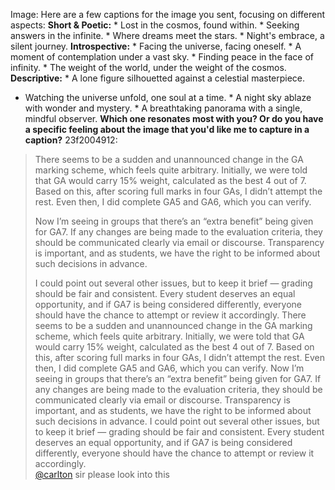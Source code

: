 Image: Here are a few captions for the image you sent, focusing on different
aspects: **Short & Poetic:** * Lost in the cosmos, found within. * Seeking
answers in the infinite. * Where dreams meet the stars. * Night's embrace, a
silent journey. **Introspective:** * Facing the universe, facing oneself. * A
moment of contemplation under a vast sky. * Finding peace in the face of
infinity. * The weight of the world, under the weight of the cosmos.
**Descriptive:** * A lone figure silhouetted against a celestial masterpiece.
* Watching the universe unfold, one soul at a time. * A night sky ablaze with
wonder and mystery. * A breathtaking panorama with a single, mindful observer.
**Which one resonates most with you? Or do you have a specific feeling about
the image that you'd like me to capture in a caption?**
23f2004912:
> There seems to be a sudden and unannounced change in the GA marking scheme,
> which feels quite arbitrary. Initially, we were told that GA would carry 15%
> weight, calculated as the best 4 out of 7. Based on this, after scoring full
> marks in four GAs, I didn’t attempt the rest. Even then, I did complete GA5
> and GA6, which you can verify.
>
> Now I’m seeing in groups that there’s an “extra benefit” being given for
> GA7. If any changes are being made to the evaluation criteria, they should
> be communicated clearly via email or discourse. Transparency is important,
> and as students, we have the right to be informed about such decisions in
> advance.
>
> I could point out several other issues, but to keep it brief — grading
> should be fair and consistent. Every student deserves an equal opportunity,
> and if GA7 is being considered differently, everyone should have the chance
> to attempt or review it accordingly.
There seems to be a sudden and unannounced change in the GA marking scheme,
which feels quite arbitrary. Initially, we were told that GA would carry 15%
weight, calculated as the best 4 out of 7. Based on this, after scoring full
marks in four GAs, I didn’t attempt the rest. Even then, I did complete GA5
and GA6, which you can verify.
Now I’m seeing in groups that there’s an “extra benefit” being given for GA7.
If any changes are being made to the evaluation criteria, they should be
communicated clearly via email or discourse. Transparency is important, and as
students, we have the right to be informed about such decisions in advance.
I could point out several other issues, but to keep it brief — grading should
be fair and consistent. Every student deserves an equal opportunity, and if
GA7 is being considered differently, everyone should have the chance to
attempt or review it accordingly.  
[@carlton](/u/carlton) sir please look into this